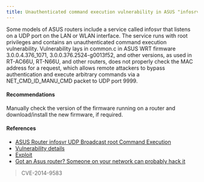 ```yaml
---
title: Unauthenticated command execution vulnerability in ASUS "infosrv" UDP service
---
```

Some models of ASUS routers include a service called infosvr that listens on a UDP port on the LAN or WLAN interface. The service runs with root privileges and contains an unauthenticated command execution vulnerability. Vulnerability lays in common.c in ASUS WRT firmware 3.0.0.4.376_1071, 3.0.0.376.2524-g0013f52, and other versions, as used in RT-AC66U, RT-N66U, and other routers, does not properly check the MAC address for a request, which allows remote attackers to bypass authentication and execute arbitrary commands via a NET_CMD_ID_MANU_CMD packet to UDP port 9999.

#### Recommendations

Manually check the version of the firmware running on a router and download/install the new firmware, if required.

#### References

* [ASUS Router infosvr UDP Broadcast root Command Execution](https://github.com/jduck/asus-cmd)
* [Vulnerability details](http://www.cvedetails.com/cve/CVE-2014-9583/)
* [Exploit](http://www.exploit-db.com/exploits/35688)
* [Got an Asus router? Someone on your network can probably hack it](http://arstechnica.com/security/2015/01/got-an-asus-router-someone-on-your-network-can-probably-hack-it/)

> CVE-2014-9583

